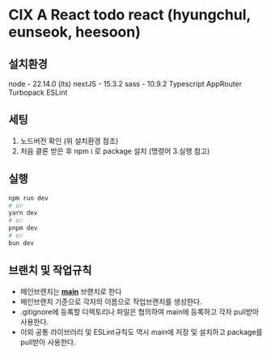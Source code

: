 # CIX A React todo react (hyungchul, eunseok, heesoon)

## 설치환경
node - 22.14.0 (lts)
nextJS - 15.3.2
sass - 10.9.2
Typescript
AppRouter
Turbopack
ESLint

## 세팅
1. 노드버전 확인 (위 설치환경 참조)
2. 처음 클론 받은 후 npm i 로 package 설치 (명령어 3.실행 참고)

## 실행
```bash
npm run dev
# or
yarn dev
# or
pnpm dev
# or
bun dev
```

## 브랜치 및 작업규칙
- 메인브랜치는 <u>**main**</u> 브랜치로 한다
- 메인브랜치 기준으로 각자의 이름으로 작업브랜치를 생성한다.
- .gitignore에 등록할 디렉토리나 파일은 협의하여 main에 등록하고 각자 pull받아 사용한다.
- 이외 공통 라이브러리 및 ESLint규칙도 역시 main에 저장 및 설치하고 package를 pull받아 사용한다.